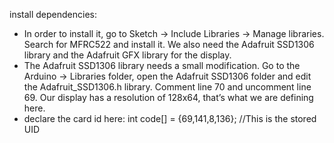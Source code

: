 install dependencies: 
-  In order to install it, go to Sketch -> Include Libraries -> Manage libraries. Search for MFRC522 and install it. We also need the Adafruit SSD1306 library and the Adafruit GFX library for the display.
-  The Adafruit SSD1306 library needs a small modification. Go to the Arduino -> Libraries folder, open the Adafruit SSD1306 folder and edit the Adafruit_SSD1306.h library. Comment line 70 and uncomment line 69. Our display has a resolution of 128x64, that’s what we are defining here.
-  declare the card id here: int code[] = {69,141,8,136}; //This is the stored UID
